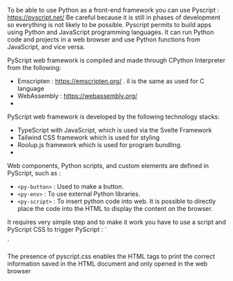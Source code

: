 To be able to use Python as a front-end framework you can use Pyscript : https://pyscript.net/
Be careful because it is still in phases of development so everything is not likely to be possible.
Pyscript permits to build apps using Python and JavaScript programming languages. It can run Python code and projects in a web browser and use Python functions from JavaScript, and vice versa.

PyScript web framework is compiled and made through CPython Interpreter from the following:
-	Emscripten : https://emscripten.org/ . iI is the same as used for C language
-	WebAssembly : https://webassembly.org/
-	
PyScript web framework is developed by the following technology stacks:
-	TypeScript with JavaScript, which is used via the Svelte Framework
-	Tailwind CSS framework which is used for styling
-	Roolup.js framework which is used for program bundling.
-	
Web components, Python scripts, and custom elements are defined in PyScript, such as :
-	`<py-button>` : Used to make a button.
-	`<py-env>` : To use external Python libraries.
-	`<py-script>` : To insert python code into web.
It is possible to directly place the code into the HTML to display the content on the browser.

It requires very simple step and to make it work you have to use a script and PyScript CSS to trigger PyScript : 
`<link rel="stylesheet" href="https://pyscript.net/latest/pyscript.css" />
<script defer src="https://pyscript.net/latest/pyscript.js"></script>`
The presence of pyscript.css enables the HTML tags to print the correct information saved in the HTML document and only opened in the web browser
